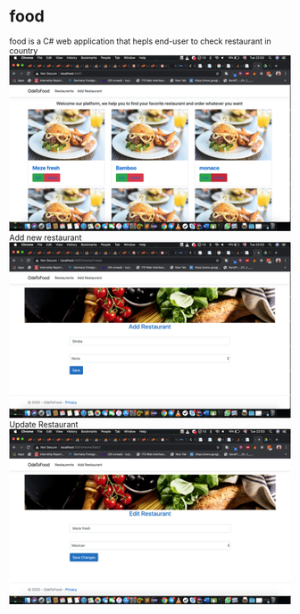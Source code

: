 # food

food is a C# web application that hepls end-user to check restaurant in country
![Alt text](wwwroot/ScreenShot.png?raw=true "Homepage")
Add new restaurant
![Alt text](wwwroot/ScreenShotTwo.png?raw=true "Homepage")
Update Restaurant
![Alt text](wwwroot/ScreenShotThree.png?raw=true "Homepage")
